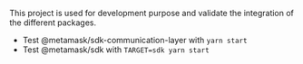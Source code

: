 This project is used for development purpose and validate the integration of the different packages.

- Test @metamask/sdk-communication-layer with `yarn start`
- Test @metamask/sdk with `TARGET=sdk yarn start`
